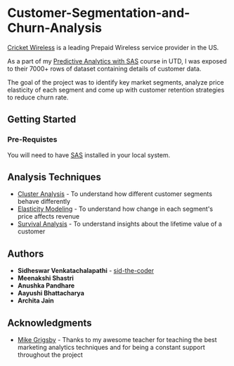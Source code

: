 # Customer-Segmentation-and-Churn-Analysis

[Cricket Wireless](https://www.cricketwireless.com) is a leading Prepaid Wireless service provider in the US. 

As a part of my [Predictive Analytics with SAS](https://coursebook.utdallas.edu/search/now/buan6337) course in UTD, I was exposed to their 7000+ rows of dataset containing details of customer data.

The goal of the project was to identify key market segments, analyze price elasticity of each segment and come up with customer retention strategies to reduce churn rate.


## Getting Started

### Pre-Requistes

You will need to have [SAS](https://www.sas.com/en_us/home.html) installed in your local system.


## Analysis Techniques 

* [Cluster Analysis](https://en.wikipedia.org/wiki/Cluster_analysis) - To understand how different customer segments behave differently
* [Elasticity Modeling](https://en.wikipedia.org/wiki/Price_elasticity_of_demand) - To understand how change in each segment's price affects revenue
* [Survival Analysis](https://en.wikipedia.org/wiki/Survival_analysis) - To understand insights about the lifetime value of a customer


## Authors

* **Sidheswar Venkatachalapathi** - [sid-the-coder](https://github.com/sid-the-coder)
* **Meenakshi Shastri**
* **Anushka Pandhare**
* **Aayushi Bhattacharya**
* **Archita Jain**


## Acknowledgments

* [Mike Grigsby](https://www.linkedin.com/in/mike-grigsby-9a69a25/) - Thanks to my awesome teacher for teaching the best marketing analytics techniques and for being a constant support throughout the project
